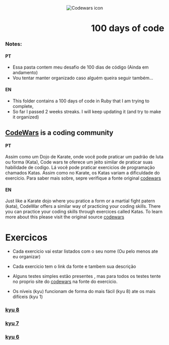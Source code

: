 <div align="center">
  <img src="https://www.codewars.com/packs/assets/logo-square-red-big.c74ae0e7.png"
       alt="Codewars icon" />
  <h1 style="text-align: right;">
     100 days of code
  </h1>
</div>


### Notes:
#### PT
- Essa pasta contem meu desafio de 100 dias de código (Ainda em andamento)
- Vou tentar manter organizado caso alguém queira seguir também...

#### EN
- This folder contains a 100 days of code in Ruby that I am trying to complete,
- So far I passed 2 weeks streaks. I will keep updating it (and try to make it organized)


## [CodeWars](https://codewars.com/about) is a coding community
#### PT
  Assim como um Dojo de Karate, onde você pode praticar um padrão de luta ou forma (Kata), Code wars te oferece um jeito similar de praticar suas habilidade de codigo. Lá você pode praticar exercicios de programação chamados Katas. Assim como no Karate, os Katas variam a dificuldade do exercício.
  Para saber mais sobre, sepre verifique a fonte original [codewars](https://www.codewars.com/about)

#### EN
 Just like a Karate dojo where you pratice a form or a martial fight patern (kata), CodeWar offers a similar way of practicing your coding skills. There you can practice your coding skills through exercices called Katas.
 To learn more about this please visit the original source [codewars](https://www.codewars.com/about)

# Exercicos

- Cada exercicio vai estar listados com o seu nome (Ou pelo menos ate eu organizar)

- Cada exercicio tem o link da fonte e tambem sua descrição

- Alguns testes simples estão presentes <rspec>, mas para todos os testes tente no proprio site do [codewars](codewars.com) na fonte do exercicio.

- Os níveis (kyu) funcionam de forma do mais fácil (kyu 8) ate os mais difíceis (kyu 1)

### [kyu 8](codewars_exercices/lib/kyu_8)
### [kyu 7](codewars_exercices/lib/kyu_7)
### [kyu 6](codewars_exercices/lib/kyu_6)

<!-- [img](https://www.codewars.com/packs/assets/logo-square-red-big.c74ae0e7.png) -->
